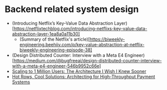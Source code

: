 # Backend related system design

- (Introducing Netflix’s Key-Value Data Abstraction Layer)[https://netflixtechblog.com/introducing-netflixs-key-value-data-abstraction-layer-1ea8a0a11b30]
  - (Summary of the Netflix's article)[https://biweekly-engineering.beehiiv.com/p/key-value-abstraction-at-netflix-biweekly-engineering-episode-38]
- (Design Distributed Counter: Interview with a Meta E4 Engineer)[https://medium.com/@bugfreeai/design-distributed-counter-interview-with-a-meta-e4-engineer-546b9952c66e]
- [Scaling to 1 Million Users: The Architecture I Wish I Knew Sooner](https://medium.com/@kanishks772/scaling-to-1-million-users-the-architecture-i-wish-i-knew-sooner-39c688ded2f1)
- [Hot Rows, Cool Solutions: Architecting for High-Throughput Payment Systems](https://medium.com/google-cloud/hot-rows-cool-solutions-architecting-for-high-throughput-payment-systems-b0ae8bb2ec52)